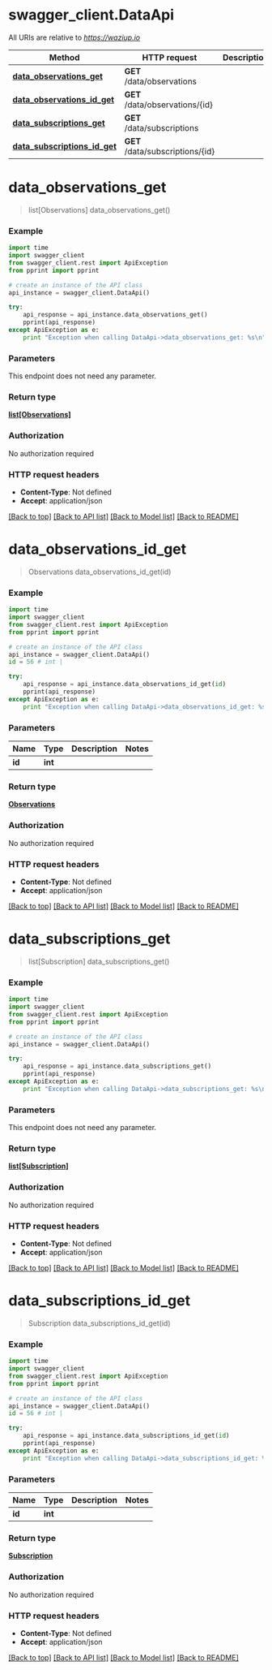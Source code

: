 # swagger_client.DataApi

All URIs are relative to *https://waziup.io*

Method | HTTP request | Description
------------- | ------------- | -------------
[**data_observations_get**](DataApi.md#data_observations_get) | **GET** /data/observations | 
[**data_observations_id_get**](DataApi.md#data_observations_id_get) | **GET** /data/observations/{id} | 
[**data_subscriptions_get**](DataApi.md#data_subscriptions_get) | **GET** /data/subscriptions | 
[**data_subscriptions_id_get**](DataApi.md#data_subscriptions_id_get) | **GET** /data/subscriptions/{id} | 


# **data_observations_get**
> list[Observations] data_observations_get()



### Example 
```python
import time
import swagger_client
from swagger_client.rest import ApiException
from pprint import pprint

# create an instance of the API class
api_instance = swagger_client.DataApi()

try: 
    api_response = api_instance.data_observations_get()
    pprint(api_response)
except ApiException as e:
    print "Exception when calling DataApi->data_observations_get: %s\n" % e
```

### Parameters
This endpoint does not need any parameter.

### Return type

[**list[Observations]**](Observations.md)

### Authorization

No authorization required

### HTTP request headers

 - **Content-Type**: Not defined
 - **Accept**: application/json

[[Back to top]](#) [[Back to API list]](../README.md#documentation-for-api-endpoints) [[Back to Model list]](../README.md#documentation-for-models) [[Back to README]](../README.md)

# **data_observations_id_get**
> Observations data_observations_id_get(id)



### Example 
```python
import time
import swagger_client
from swagger_client.rest import ApiException
from pprint import pprint

# create an instance of the API class
api_instance = swagger_client.DataApi()
id = 56 # int | 

try: 
    api_response = api_instance.data_observations_id_get(id)
    pprint(api_response)
except ApiException as e:
    print "Exception when calling DataApi->data_observations_id_get: %s\n" % e
```

### Parameters

Name | Type | Description  | Notes
------------- | ------------- | ------------- | -------------
 **id** | **int**|  | 

### Return type

[**Observations**](Observations.md)

### Authorization

No authorization required

### HTTP request headers

 - **Content-Type**: Not defined
 - **Accept**: application/json

[[Back to top]](#) [[Back to API list]](../README.md#documentation-for-api-endpoints) [[Back to Model list]](../README.md#documentation-for-models) [[Back to README]](../README.md)

# **data_subscriptions_get**
> list[Subscription] data_subscriptions_get()



### Example 
```python
import time
import swagger_client
from swagger_client.rest import ApiException
from pprint import pprint

# create an instance of the API class
api_instance = swagger_client.DataApi()

try: 
    api_response = api_instance.data_subscriptions_get()
    pprint(api_response)
except ApiException as e:
    print "Exception when calling DataApi->data_subscriptions_get: %s\n" % e
```

### Parameters
This endpoint does not need any parameter.

### Return type

[**list[Subscription]**](Subscription.md)

### Authorization

No authorization required

### HTTP request headers

 - **Content-Type**: Not defined
 - **Accept**: application/json

[[Back to top]](#) [[Back to API list]](../README.md#documentation-for-api-endpoints) [[Back to Model list]](../README.md#documentation-for-models) [[Back to README]](../README.md)

# **data_subscriptions_id_get**
> Subscription data_subscriptions_id_get(id)



### Example 
```python
import time
import swagger_client
from swagger_client.rest import ApiException
from pprint import pprint

# create an instance of the API class
api_instance = swagger_client.DataApi()
id = 56 # int | 

try: 
    api_response = api_instance.data_subscriptions_id_get(id)
    pprint(api_response)
except ApiException as e:
    print "Exception when calling DataApi->data_subscriptions_id_get: %s\n" % e
```

### Parameters

Name | Type | Description  | Notes
------------- | ------------- | ------------- | -------------
 **id** | **int**|  | 

### Return type

[**Subscription**](Subscription.md)

### Authorization

No authorization required

### HTTP request headers

 - **Content-Type**: Not defined
 - **Accept**: application/json

[[Back to top]](#) [[Back to API list]](../README.md#documentation-for-api-endpoints) [[Back to Model list]](../README.md#documentation-for-models) [[Back to README]](../README.md)

